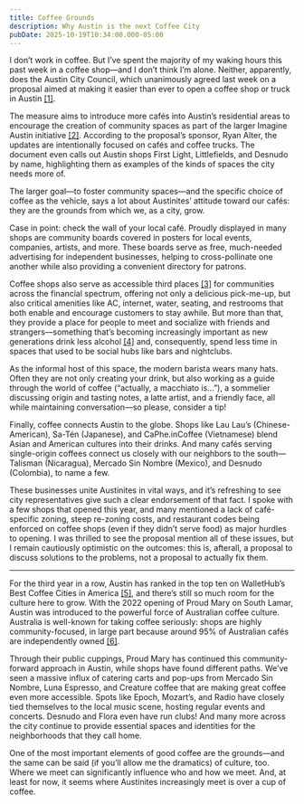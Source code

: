 ```yaml
---
title: Coffee Grounds
description: Why Austin is the next Coffee City
pubDate: 2025-10-19T10:34:00.000-05:00
---
```


I don’t work in coffee. But I’ve spent the majority of my waking hours this past week in a coffee shop—and I don’t think I’m alone. Neither, apparently, does the Austin City Council, which unanimously agreed last week on a proposal aimed at making it easier than ever to open a coffee shop or truck in Austin [[1]](https://services.austintexas.gov/edims/document.cfm?id=459894).

The measure aims to introduce more cafés into Austin’s residential areas to encourage the creation of community spaces as part of the larger Imagine Austin initiative [[2]](https://www.austintexas.gov/department/austin-planning-0). According to the proposal’s sponsor, Ryan Alter, the updates are intentionally focused on cafés and coffee trucks. The document even calls out Austin shops First Light, Littlefields, and Desnudo by name, highlighting them as examples of the kinds of spaces the city needs more of.

The larger goal—to foster community spaces—and the specific choice of coffee as the vehicle, says a lot about Austinites’ attitude toward our cafés: they are the grounds from which we, as a city, grow.

Case in point: check the wall of your local café. Proudly displayed in many shops are community boards covered in posters for local events, companies, artists, and more. These boards serve as free, much-needed advertising for independent businesses, helping to cross-pollinate one another while also providing a convenient directory for patrons.

Coffee shops also serve as accessible third places [[3]](https://esl.uchicago.edu/2023/11/01/third-places-what-are-they-and-why-are-they-important-to-american-culture/) for communities across the financial spectrum, offering not only a delicious pick-me-up, but also critical amenities like AC, internet, water, seating, and restrooms that both enable and encourage customers to stay awhile. But more than that, they provide a place for people to meet and socialize with friends and strangers—something that’s becoming increasingly important as new generations drink less alcohol [[4]](https://www.gwi.com/blog/alcohol-consumption-trends) and, consequently, spend less time in spaces that used to be social hubs like bars and nightclubs.

As the informal host of this space, the modern barista wears many hats. Often they are not only creating your drink, but also working as a guide through the world of coffee (“actually, a macchiato is…”), a sommelier discussing origin and tasting notes, a latte artist, and a friendly face, all while maintaining conversation—so please, consider a tip!

Finally, coffee connects Austin to the globe. Shops like Lau Lau’s (Chinese-American), Sa-Tén (Japanese), and CaPhe.inCoffee (Vietnamese) blend Asian and American cultures into their drinks. And many cafés serving single-origin coffees connect us closely with our neighbors to the south—Talisman (Nicaragua), Mercado Sin Nombre (Mexico), and Desnudo (Colombia), to name a few.

These businesses unite Austinites in vital ways, and it’s refreshing to see city representatives give such a clear endorsement of that fact. I spoke with a few shops that opened this year, and many mentioned a lack of café-specific zoning, steep re-zoning costs, and restaurant codes being enforced on coffee shops (even if they didn’t serve food) as major hurdles to opening. I was thrilled to see the proposal mention all of these issues, but I remain cautiously optimistic on the outcomes: this is, afterall, a proposal to discuss solutions to the problems, not a proposal to actually fix them.

---

For the third year in a row, Austin has ranked in the top ten on WalletHub’s Best Coffee Cities in America [[5]](https://wallethub.com/edu/best-cities-for-coffee-lovers/23739), and there’s still so much room for the culture here to grow. With the 2022 opening of Proud Mary on South Lamar, Austin was introduced to the powerful force of Australian coffee culture. Australia is well-known for taking coffee seriously: shops are highly community-focused, in large part because around 95% of Australian cafés are independently owned [[6]](https://bizcup.com.au/australian-coffee-culture/).

Through their public cuppings, Proud Mary has continued this community-forward approach in Austin, while shops have found different paths. We’ve seen a massive influx of catering carts and pop-ups from Mercado Sin Nombre, Luna Espresso, and Creature coffee that are making great coffee even more accessible. Spots like Epoch, Mozart’s, and Radio have closely tied themselves to the local music scene, hosting regular events and concerts. Desnudo and Flora even have run clubs! And many more across the city continue to provide essential spaces and identities for the neighborhoods that they call home.

One of the most important elements of good coffee are the grounds—and the same can be said (if you’ll allow me the dramatics) of culture, too. Where we meet can significantly influence who and how we meet. And, at least for now, it seems where Austinites increasingly meet is over a cup of coffee.
